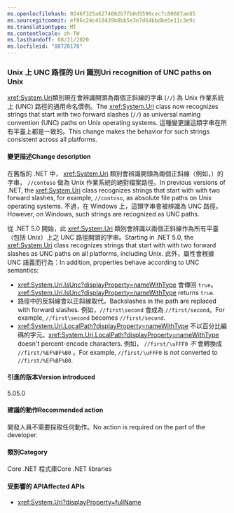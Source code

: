 ```yaml
---
ms.openlocfilehash: 0246f325a6274082b7fb0d5590cec7c80687ae85
ms.sourcegitcommit: ef86c24c418439b8bb5e3e7d64bbdbe5e11c3e9c
ms.translationtype: MT
ms.contentlocale: zh-TW
ms.lasthandoff: 08/21/2020
ms.locfileid: "88720178"
---
```

### <a name="uri-recognition-of-unc-paths-on-unix"></a><span data-ttu-id="8be61-101">Unix 上 UNC 路徑的 Uri 識別</span><span class="sxs-lookup"><span data-stu-id="8be61-101">Uri recognition of UNC paths on Unix</span></span>

<span data-ttu-id="8be61-102"><xref:System.Uri>類別現在會辨識開頭為兩個正斜線的字串 (`//`) 為 Unix 作業系統上 (UNC) 路徑的通用命名慣例。</span><span class="sxs-lookup"><span data-stu-id="8be61-102">The <xref:System.Uri> class now recognizes strings that start with two forward slashes (`//`) as universal naming convention (UNC) paths on Unix operating systems.</span></span> <span data-ttu-id="8be61-103">這種變更讓這類字串在所有平臺上都是一致的。</span><span class="sxs-lookup"><span data-stu-id="8be61-103">This change makes the behavior for such strings consistent across all platforms.</span></span>

#### <a name="change-description"></a><span data-ttu-id="8be61-104">變更描述</span><span class="sxs-lookup"><span data-stu-id="8be61-104">Change description</span></span>

<span data-ttu-id="8be61-105">在舊版的 .NET 中， <xref:System.Uri> 類別會辨識開頭為兩個正斜線（例如，）的字串， `//contoso` 做為 Unix 作業系統的絕對檔案路徑。</span><span class="sxs-lookup"><span data-stu-id="8be61-105">In previous versions of .NET, the <xref:System.Uri> class recognizes strings that start with with two forward slashes, for example, `//contoso`, as absolute file paths on Unix operating systems.</span></span> <span data-ttu-id="8be61-106">不過，在 Windows 上，這類字串會被辨識為 UNC 路徑。</span><span class="sxs-lookup"><span data-stu-id="8be61-106">However, on Windows, such strings are recognized as UNC paths.</span></span>

<span data-ttu-id="8be61-107">從 .NET 5.0 開始，此 <xref:System.Uri> 類別會辨識以兩個正斜線作為所有平臺（包括 Unix）上之 UNC 路徑開頭的字串。</span><span class="sxs-lookup"><span data-stu-id="8be61-107">Starting in .NET 5.0,  the <xref:System.Uri> class recognizes strings that start with with two forward slashes as UNC paths on all platforms, including Unix.</span></span> <span data-ttu-id="8be61-108">此外，屬性會根據 UNC 語義而行為：</span><span class="sxs-lookup"><span data-stu-id="8be61-108">In addition, properties behave according to UNC semantics:</span></span>

- <span data-ttu-id="8be61-109"><xref:System.Uri.IsUnc?displayProperty=nameWithType> 會傳回 `true`。</span><span class="sxs-lookup"><span data-stu-id="8be61-109"><xref:System.Uri.IsUnc?displayProperty=nameWithType> returns `true`.</span></span>
- <span data-ttu-id="8be61-110">路徑中的反斜線會以正斜線取代。</span><span class="sxs-lookup"><span data-stu-id="8be61-110">Backslashes in the path are replaced with forward slashes.</span></span> <span data-ttu-id="8be61-111">例如，`//first\second` 會成為 `//first/second`。</span><span class="sxs-lookup"><span data-stu-id="8be61-111">For example, `//first\second` becomes `//first/second`.</span></span>
- <span data-ttu-id="8be61-112"><xref:System.Uri.LocalPath?displayProperty=nameWithType> 不以百分比編碼的字元。</span><span class="sxs-lookup"><span data-stu-id="8be61-112"><xref:System.Uri.LocalPath?displayProperty=nameWithType> doesn't percent-encode characters.</span></span> <span data-ttu-id="8be61-113">例如， `//first/\uFFF0` *不* 會轉換成 `//first/%EF%BF%B0` 。</span><span class="sxs-lookup"><span data-stu-id="8be61-113">For example, `//first/\uFFF0` is *not* converted to `//first/%EF%BF%B0`.</span></span>

#### <a name="version-introduced"></a><span data-ttu-id="8be61-114">引進的版本</span><span class="sxs-lookup"><span data-stu-id="8be61-114">Version introduced</span></span>

<span data-ttu-id="8be61-115">5.0</span><span class="sxs-lookup"><span data-stu-id="8be61-115">5.0</span></span>

#### <a name="recommended-action"></a><span data-ttu-id="8be61-116">建議的動作</span><span class="sxs-lookup"><span data-stu-id="8be61-116">Recommended action</span></span>

<span data-ttu-id="8be61-117">開發人員不需要採取任何動作。</span><span class="sxs-lookup"><span data-stu-id="8be61-117">No action is required on the part of the developer.</span></span>

#### <a name="category"></a><span data-ttu-id="8be61-118">類別</span><span class="sxs-lookup"><span data-stu-id="8be61-118">Category</span></span>

<span data-ttu-id="8be61-119">Core .NET 程式庫</span><span class="sxs-lookup"><span data-stu-id="8be61-119">Core .NET libraries</span></span>

#### <a name="affected-apis"></a><span data-ttu-id="8be61-120">受影響的 API</span><span class="sxs-lookup"><span data-stu-id="8be61-120">Affected APIs</span></span>

- <xref:System.Uri?displayProperty=fullName>

<!--

#### Affected APIs

- `T:System.Uri`

-->
